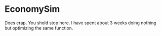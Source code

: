 EconomySim
==========

Does crap. You shold stop here. I have spent about 3 weeks doing nothing but optimizing the same function.
